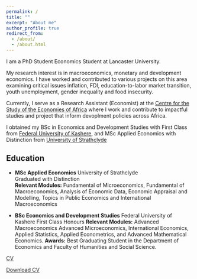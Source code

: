 ```yaml
---
permalink: /
title: ""
excerpt: "About me"
author_profile: true
redirect_from: 
  - /about/
  - /about.html
---
```

I am a PhD Student Economics Student at Lancaster University. 

My research interest is in macroeconomics, monetary and development economics. I have worked and contributed to various projects on this area examining critical issues inflation, FDI, education-to-labor market transition, youth unemployment, gender inequality and food insecurity.

Currently, I serve as a Research Assistant (Economist) at the [Centre for the Study of the Economies of Africa](https://www.cseaafrica.org/) where I work and contribute to impactful studies and project that inform devoplment policies across Africa.

I obtained my BSc in Economics and Development Studies with First Class from [Federal University of Kashere](https://fukashere.edu.ng/), and MSc Applied Economics with Distinction from [University of Strathclyde](https://www.strath.ac.uk/business/economics/)

## Education

- **MSc Applied Economics**
  University of Strathclyde  
  Graduated with Distinction  
  **Relevant Modules:** Fundamental of Microeconomics, Fundamental of Macroeconomics, Analysis of Economic Data, Economic Appraisal and Modelling, Topics in Public Economics and International Macroeconomics

- **BSc Economics and Development Studies**
  Federal University of Kashere 
  First Class Honours
  **Relevant Modules:** Advanced Macroeconomics Advanced Microeconomics, International Economics, Applied Statistics, Applied Econometrics, and Advanced Mathematical Economics.
  **Awards:** Best Graduating Student in the Department of Economics and Faculty of Humanities and Social Science.

[CV](https://drive.google.com/file/d/1xqM30OVxvSNkSEU50R6p4wK647AevtFk/view?usp=sharing)

<a href="https://drive.google.com/file/d/1xqM30OVxvSNkSEU50R6p4wK647AevtFk/view?usp=sharing" class="btn btn--primary" target="_blank">
  <i class="fas fa-download"></i> Download CV
</a>

